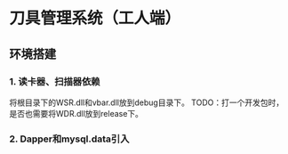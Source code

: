 # 刀具管理系统（工人端）

## 环境搭建

### 1. 读卡器、扫描器依赖

将根目录下的WSR.dll和vbar.dll放到debug目录下。
TODO：打一个开发包时，是否也需要将WDR.dll放到release下。

### 2. Dapper和mysql.data引入
